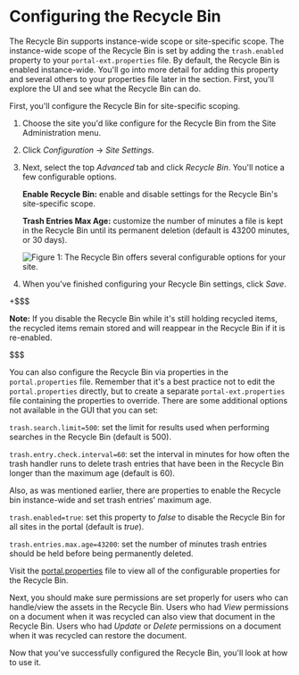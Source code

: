 # Configuring the Recycle Bin [](id=configuring-the-recycle-bin)

The Recycle Bin supports instance-wide scope or site-specific scope. The
instance-wide scope of the Recycle Bin is set by adding the `trash.enabled`
property to your `portal-ext.properties` file. By default, the Recycle Bin is
enabled instance-wide. You'll go into more detail for adding this property and
several others to your properties file later in the section. First, you'll
explore the UI and see what the Recycle Bin can do.

First, you'll configure the Recycle Bin for site-specific scoping.

1.  Choose the site you'd like configure for the Recycle Bin from the Site 
    Administration menu.

2.  Click *Configuration* &rarr; *Site Settings*.

3.  Next, select the top *Advanced* tab and click *Recycle Bin*. You'll notice 
    a few configurable options.

    **Enable Recycle Bin:** enable and disable settings for the Recycle Bin's
    site-specific scope.

    **Trash Entries Max Age:** customize the number of minutes a file is kept   
    in the Recycle Bin until its permanent deletion (default is 43200 minutes, 
    or 30 days).

    ![Figure 1: The Recycle Bin offers several configurable options for your site.](../../../../images/recycle-bin-site-settings.png)

4.  When you've finished configuring your Recycle Bin settings, click *Save*.

+$$$

**Note:** If you disable the Recycle Bin while it's still holding recycled
items, the recycled items remain stored and will reappear in the Recycle Bin if it is re-enabled.

$$$

You can also configure the Recycle Bin via properties in the `portal.properties`
file. Remember that it's a best practice not to edit the `portal.properties`
directly, but to create a separate `portal-ext.properties` file containing the
properties to override. There are some additional options not available in the
GUI that you can set:

`trash.search.limit=500`: set the limit for results used when performing
searches in the Recycle Bin (default is 500).

`trash.entry.check.interval=60`: set the interval in minutes for how often the
trash handler runs to delete trash entries that have been in the Recycle Bin
longer than the maximum age (default is 60).

Also, as was mentioned earlier, there are properties to enable the Recycle bin
instance-wide and set trash entries' maximum age.

`trash.enabled=true`: set this property to *false* to disable the Recycle Bin
for all sites in the portal (default is *true*).

`trash.entries.max.age=43200`: set the number of minutes trash entries should be
held before being permanently deleted.

Visit the
[portal.properties](https://docs.liferay.com/portal/7.1/propertiesdoc/portal.properties.html#Trash)
file to view all of the configurable properties for the Recycle Bin.

Next, you should make sure permissions are set properly for users who can
handle/view the assets in the Recycle Bin. Users who had *View* permissions on
a document when it was recycled can also view that document in the Recycle
Bin. Users who had *Update* or *Delete* permissions on a document when it was
recycled can restore the document. 

Now that you've successfully configured the Recycle Bin, you'll look at how to
use it.
